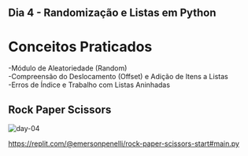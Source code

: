 ## Dia 4 - Randomização e Listas em Python

# Conceitos Praticados

-Módulo de Aleatoriedade (Random) <br/>
-Compreensão do Deslocamento (Offset) e Adição de Itens a Listas <br/>
-Erros de Índice e Trabalho com Listas Aninhadas <br/>

## Rock Paper Scissors
![day-04](https://user-images.githubusercontent.com/98851253/154310127-00f4adf7-fac0-40c0-a374-a49ac22292d4.gif)

https://replit.com/@emersonpenelli/rock-paper-scissors-start#main.py
